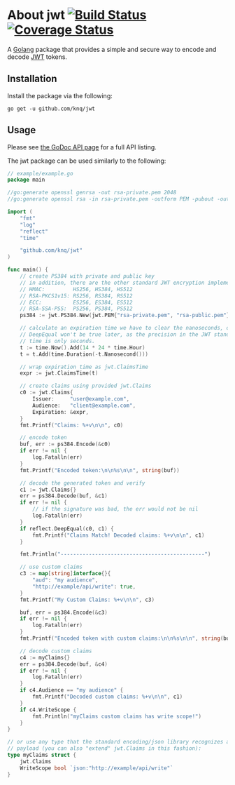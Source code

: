 # About jwt [![Build Status](https://travis-ci.org/knq/jwt.svg)](https://travis-ci.org/knq/jwt) [![Coverage Status](https://coveralls.io/repos/knq/jwt/badge.svg?branch=master&service=github)](https://coveralls.io/github/knq/jwt?branch=master) #

A [Golang](https://golang.org/project) package that provides a simple and
secure way to encode and decode [JWT](https://jwt.io/) tokens.

## Installation ##

Install the package via the following:

    go get -u github.com/knq/jwt

## Usage ##

Please see [the GoDoc API page](http://godoc.org/github.com/knq/jwt) for a
full API listing.

The jwt package can be used similarly to the following:

```go
// example/example.go
package main

//go:generate openssl genrsa -out rsa-private.pem 2048
//go:generate openssl rsa -in rsa-private.pem -outform PEM -pubout -out rsa-public.pem

import (
    "fmt"
    "log"
    "reflect"
    "time"

    "github.com/knq/jwt"
)

func main() {
    // create PS384 with private and public key
    // in addition, there are the other standard JWT encryption implementations:
    // HMAC:         HS256, HS384, HS512
    // RSA-PKCS1v15: RS256, RS384, RS512
    // ECC:          ES256, ES384, ES512
    // RSA-SSA-PSS:  PS256, PS384, PS512
    ps384 := jwt.PS384.New(jwt.PEM{"rsa-private.pem", "rsa-public.pem"})

    // calculate an expiration time we have to clear the nanoseconds, otherwise
    // DeepEqual won't be true later, as the precision in the JWT standard for
    // time is only seconds.
    t := time.Now().Add(14 * 24 * time.Hour)
    t = t.Add(time.Duration(-t.Nanosecond()))

    // wrap expiration time as jwt.ClaimsTime
    expr := jwt.ClaimsTime(t)

    // create claims using provided jwt.Claims
    c0 := jwt.Claims{
        Issuer:     "user@example.com",
        Audience:   "client@example.com",
        Expiration: &expr,
    }
    fmt.Printf("Claims: %+v\n\n", c0)

    // encode token
    buf, err := ps384.Encode(&c0)
    if err != nil {
        log.Fatalln(err)
    }
    fmt.Printf("Encoded token:\n\n%s\n\n", string(buf))

    // decode the generated token and verify
    c1 := jwt.Claims{}
    err = ps384.Decode(buf, &c1)
    if err != nil {
        // if the signature was bad, the err would not be nil
        log.Fatalln(err)
    }
    if reflect.DeepEqual(c0, c1) {
        fmt.Printf("Claims Match! Decoded claims: %+v\n\n", c1)
    }

    fmt.Println("----------------------------------------------")

    // use custom claims
    c3 := map[string]interface{}{
        "aud": "my audience",
        "http://example/api/write": true,
    }
    fmt.Printf("My Custom Claims: %+v\n\n", c3)

    buf, err = ps384.Encode(&c3)
    if err != nil {
        log.Fatalln(err)
    }
    fmt.Printf("Encoded token with custom claims:\n\n%s\n\n", string(buf))

    // decode custom claims
    c4 := myClaims{}
    err = ps384.Decode(buf, &c4)
    if err != nil {
        log.Fatalln(err)
    }
    if c4.Audience == "my audience" {
        fmt.Printf("Decoded custom claims: %+v\n\n", c1)
    }
    if c4.WriteScope {
        fmt.Println("myClaims custom claims has write scope!")
    }
}

// or use any type that the standard encoding/json library recognizes as a
// payload (you can also "extend" jwt.Claims in this fashion):
type myClaims struct {
    jwt.Claims
    WriteScope bool `json:"http://example/api/write"`
}
```
